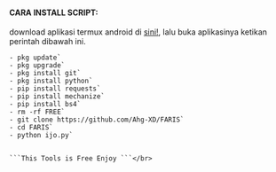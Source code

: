 
#### CARA INSTALL SCRIPT:
 download aplikasi termux android di [sini!](https://f-droid.org/repo/com.termux_117.apk), lalu buka aplikasinya ketikan perintah dibawah ini.
 ```
- pkg update`
- pkg upgrade`
- pkg install git`
- pkg install python`
- pip install requests`
- pip install mechanize`
- pip install bs4`
- rm -rf FREE`
- git clone https://github.com/Ahg-XD/FARIS`
- cd FARIS`
- python ijo.py`
     

 ```This Tools is Free Enjoy ```</br>
